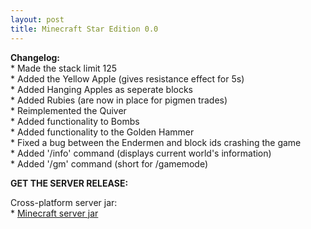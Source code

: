 ```yaml
---
layout: post
title: Minecraft Star Edition 0.0
---
```


**Changelog:**<br>
\* Made the stack limit 125<br>
\* Added the Yellow Apple (gives resistance effect for 5s)<br>
\* Added Hanging Apples as seperate blocks<br>
\* Added Rubies (are now in place for pigmen trades)<br>
\* Reimplemented the Quiver<br>
\* Added functionality to Bombs<br>
\* Added functionality to the Golden Hammer<br>
\* Fixed a bug between the Endermen and block ids crashing the game<br>
\* Added '/info' command (displays current world's information)<br>
\* Added '/gm' command (short for /gamemode)<br>

**GET THE SERVER RELEASE:**<br>

Cross-platform server jar:<br>
\* [Minecraft server jar](https://star-edition.github.io/star_edition/index.html)<br>
